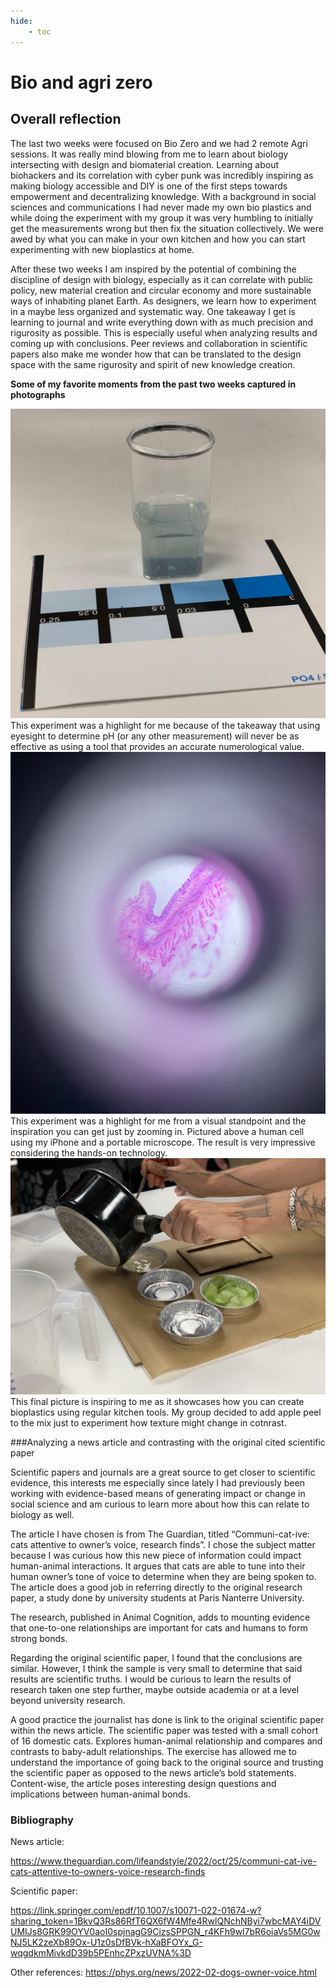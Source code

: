 ```yaml
---
hide:
    - toc
---
```


# Bio and agri zero

## Overall reflection

The last two weeks were focused on Bio Zero and we had 2 remote Agri sessions. It was really mind blowing from me to learn about biology intersecting with design and biomaterial creation. Learning about biohackers and its correlation with cyber punk was incredibly inspiring as making biology accessible and DIY is one of the first steps towards empowerment and decentralizing knowledge. With a background in social sciences and communications I had never made my own bio plastics and while doing the experiment with my group it was very humbling to initially get the measurements wrong but then fix the situation collectively. We were awed by what you can make in your own kitchen and how you can start experimenting with new bioplastics at home.

After these two weeks I am inspired by the potential of combining the discipline of design with biology, especially as it can correlate with public policy, new material creation and circular economy and more sustainable ways of inhabiting planet Earth. As designers, we learn how to experiment in a maybe less organized and systematic way. One takeaway I get is learning to journal and write everything down with as much precision and rigurosity as possible. This is especially useful when analyzing results and coming up with conclusions. Peer reviews and collaboration in scientific papers also make me wonder how that can be translated to the design space with the same rigurosity and spirit of new knowledge creation.

**Some of my favorite moments from the past two weeks captured in photographs**

![](../images/MT01/bio1.jpg)
This experiment was a highlight for me because of the takeaway that using eyesight to determine pH (or any other measurement) will never be as effective as using a tool that provides an accurate numerological value.
![](../images/MT01/bio2.jpg)
This experiment was a highlight for me from a visual standpoint and the inspiration you can get just by zooming in. Pictured above a human cell using my iPhone and a portable microscope. The result is very impressive considering the hands-on technology.
![](../images/MT01/bio3.jpg)
This final picture is inspiring to me as it showcases how you can create bioplastics using regular kitchen tools. My group decided to add apple peel to the mix just to experiment how texture might change in cotnrast.

###Analyzing a news article and contrasting with the original cited scientific paper

Scientific papers and journals are a great source to get closer to scientific evidence, this interests me especially since lately I had previously been working with evidence-based means of generating impact or change in social science and am curious to learn more about how this can relate to biology as well.


The article I have chosen is from The Guardian, titled “Communi-cat-ive: cats attentive to owner’s voice, research finds”. I chose the subject matter because I was curious how this new piece of information could impact human-animal interactions. It argues that cats are able to tune into their human owner’s tone of voice to determine when they are being spoken to. The article does a good job in referring directly to the original research paper, a study done by university students at Paris Nanterre University.


The research, published in Animal Cognition, adds to mounting evidence that one-to-one relationships are important for cats and humans to form strong bonds.


Regarding the original scientific paper, I found that the conclusions are similar. However, I think the sample is very small to determine that said results are scientific truths. I would be curious to learn the results of research taken one step further, maybe outside academia or at a level beyond university research.


A good practice the journalist has done is link to the original scientific paper within the news article. The scientific paper was tested with a small cohort of 16 domestic cats. Explores human-animal relationship and compares and contrasts to baby-adult relationships. The exercise has allowed me to understand the importance of going back to the original source and trusting the scientific paper as opposed to the news article’s bold statements. Content-wise, the article poses interesting design questions and implications between human-animal bonds.

### Bibliography

News article:

https://www.theguardian.com/lifeandstyle/2022/oct/25/communi-cat-ive-cats-attentive-to-owners-voice-research-finds

Scientific paper:

https://link.springer.com/epdf/10.1007/s10071-022-01674-w?sharing_token=1BkvQ3Rs86RfT6QX6fW4Mfe4RwlQNchNByi7wbcMAY4iDVUMIJs8GRK99OYV0aoI0spjnagG9CizsSPPGN_r4KFh9wl7bR6oiaVs5MG0wNJ5LK2zeXb89Ox-U1z0sDfBVk-hXaBFOYx_G-wqgdkmMivkdD39b5PEnhcZPxzUVNA%3D

Other references:
https://phys.org/news/2022-02-dogs-owner-voice.html
